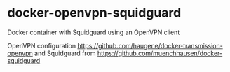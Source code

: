 # docker-openvpn-squidguard
Docker container with Squidguard using an OpenVPN client

OpenVPN configuration https://github.com/haugene/docker-transmission-openvpn
and Squidguard from https://github.com/muenchhausen/docker-squidguard
